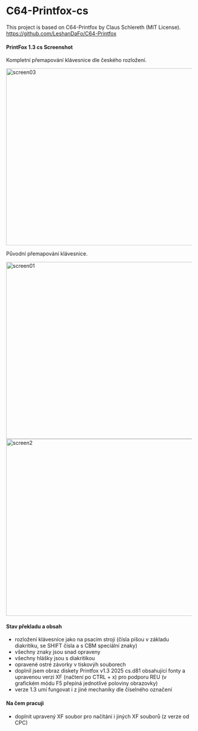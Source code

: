 # C64-Printfox-cs
This project is based on C64-Printfox by Claus Schlereth (MIT License).
<br />https://github.com/LeshanDaFo/C64-Printfox

#### PrintFox 1.3 cs Screenshot
Kompletní přemapování klávesnice dle českého rozložení.

<img width="640" height="480" alt="screen03" src="https://github.com/user-attachments/assets/373f1cbf-d11e-48f7-b37d-013b7c7b24f4" />


Původní přemapování klávesnice.

<img width="640" height="480" alt="screen01" src="https://github.com/user-attachments/assets/8da4f173-f14b-4458-936c-93abaf0aa9bd" />

<img width="640" height="480" alt="screen2" src="https://github.com/user-attachments/assets/24ce9d67-a94d-4f9e-8b0e-07f3ce5c0d2a" />


#### Stav překladu a obsah
- rozložení klávesníce jako na psacím stroji (čísla píšou v základu diakritiku, se SHIFT čísla a s CBM specíální znaky)
- všechny znaky jsou snad opraveny
- všechny hlášky jsou s diakritikou
- opravené ostré závorky v tiskovýh souborech 
- doplnil jsem obraz diskety Printfox v1.3 2025 cs.d81 obsahující fonty a upravenou verzi XF (načtení po CTRL + x) pro podporu REU (v grafickém módu F5 přepíná jednotlivé poloviny obrazovky)
- verze 1.3 umí fungovat i z jiné mechaniky dle číselného označení

#### Na čem pracuji
- doplnit upravený XF soubor pro načítání i jiných XF souborů (z verze od CPC)
